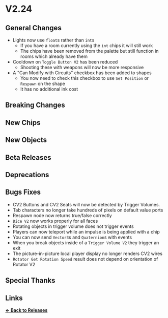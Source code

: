 # V2.24

## General Changes

- Lights now use `float`s rather than `int`s
  - If you have a room currently using the `int` chips it will still work
  - The chips have been removed from the palette but still function in rooms which already have them
- Cooldown on `Toggle Button V2` has been reduced
  - Shooting these with weapons will now be more responsive
- A "Can Modify with Circuits" checkbox has been added to shapes
  - You now need to check this checkbox to use `Set Position` or `Respawn` on the shape
  - It has no additional ink cost

## Breaking Changes

## New Chips

## New Objects

## Beta Releases

## Deprecations

## Bugs Fixes

- CV2 Buttons and CV2 Seats will now be detected by Trigger Volumes.
- Tab characters no longer take hundreds of pixels on default value ports
- Respawn node now returns true/false correctly
- `Dice V2` now works properly for all faces
- Rotating objects in trigger volume does not trigger events
- Players can now teleport while an impulse is being applied with a chip
- You can now send `Vector3`s and `Quaternion`s with events
- When you break objects inside of a `Trigger Volume V2` they trigger an exit
- The picture-in-picture local player display no longer renders CV2 wires
- `Rotator Get Rotation Speed` result does not depend on orientation of Rotator V2

## Special Thanks

## Links

**[<- Back to Releases](https://tyleo-rec.github.io/CircuitsV2Resources/releases/)**
